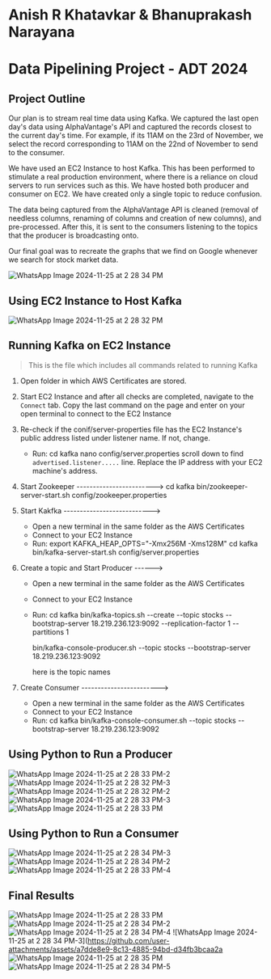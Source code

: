 # Anish R Khatavkar & Bhanuprakash Narayana
# Data Pipelining Project - ADT 2024

## Project Outline

Our plan is to stream real time data using Kafka. We captured the last open day's data using AlphaVantage's API and captured the records closest to the current day's time. For example, if its 11AM on the 23rd of November, we select the record corresponding to 11AM on the 22nd of November to send to the consumer. 

We have used an EC2 Instance to host Kafka. This has been performed to stimulate a real production environment, where there is a reliance on cloud servers to run services such as this. We have hosted both producer and consumer on EC2. We have created only a single topic to reduce confusion. 

The data being captured from the AlphaVantage API is cleaned (removal of needless columns, renaming of columns and creation of new columns), and pre-processed. After this, it is sent to the consumers listening to the topics that the producer is broadcasting onto. 

Our final goal was to recreate the graphs that we find on Google whenever we search for stock market data. 

![WhatsApp Image 2024-11-25 at 2 28 34 PM](https://github.com/user-attachments/assets/a29e88d7-198c-4dbd-8d26-d26de976230c)


## Using EC2 Instance to Host Kafka
![WhatsApp Image 2024-11-25 at 2 28 32 PM](https://github.com/user-attachments/assets/d52ed71e-c2ce-475b-8586-9f324deb03b2)

## Running Kafka on EC2 Instance

> This is the file which includes all commands related to running Kafka

1. Open folder in which AWS Certificates are stored.

2. Start EC2 Instance and after all checks are completed, navigate to the `Connect` tab. Copy the last command on the page and 
    enter on your open terminal to connect to the EC2 Instance

3. Re-check if the conif/server-properties file has the EC2 Instance's public address listed under listener name. If not, change.
    * Run:
        cd kafka <press tab to autocomplete>
        nano config/server.properties 
        scroll down to find `advertised.listener.....` line. Replace the IP address with your EC2 machine's address. 

3. Start Zookeeper ------------------------>
    cd kafka <press tab to autocomplete>
    bin/zookeeper-server-start.sh config/zookeeper.properties


4. Start Kakfka --------------------------->
    * Open a new terminal in the same folder as the AWS Certificates
    * Connect to your EC2 Instance
    * Run:
        export KAFKA_HEAP_OPTS="-Xmx256M -Xms128M"
        cd kafka <press tab to autocomplete>
        bin/kafka-server-start.sh config/server.properties


5. Create a topic and Start Producer ------>
    * Open a new terminal in the same folder as the AWS Certificates
    * Connect to your EC2 Instance
    * Run:
        cd kafka <press tab to autocomplete>
        bin/kafka-topics.sh --create --topic stocks --bootstrap-server 18.219.236.123:9092 --replication-factor 1 --partitions 1

        bin/kafka-console-producer.sh --topic stocks --bootstrap-server 18.219.236.123:9092

        here <stocks> is the topic names


6. Create Consumer ------------------------>
    * Open a new terminal in the same folder as the AWS Certificates
    * Connect to your EC2 Instance
    * Run:
        cd kafka <press tab to autocomplete>
        bin/kafka-console-consumer.sh --topic stocks --bootstrap-server 18.219.236.123:9092




## Using Python to Run a Producer
![WhatsApp Image 2024-11-25 at 2 28 33 PM-2](https://github.com/user-attachments/assets/0825010d-5c5c-41cd-a3da-f3ae89e08c73)
![WhatsApp Image 2024-11-25 at 2 28 32 PM-3](https://github.com/user-attachments/assets/73fbbe38-2240-4790-a128-8c858b71293a)
![WhatsApp Image 2024-11-25 at 2 28 32 PM-2](https://github.com/user-attachments/assets/096b8f83-1448-4c02-a75f-687e6555a9f7)
![WhatsApp Image 2024-11-25 at 2 28 33 PM-3](https://github.com/user-attachments/assets/746f6b3e-cb13-4618-8478-e354a7b283ad)
![WhatsApp Image 2024-11-25 at 2 28 33 PM](https://github.com/user-attachments/assets/232a4139-4597-4c84-8707-d3a0d9b0eb3d)






## Using Python to Run a Consumer
![WhatsApp Image 2024-11-25 at 2 28 34 PM-3](https://github.com/user-attachments/assets/9b93891f-b136-45fe-84a3-dbeb09451dd2)
![WhatsApp Image 2024-11-25 at 2 28 34 PM-2](https://github.com/user-attachments/assets/ce4eced6-c527-4685-a147-9635c77cd403)
![WhatsApp Image 2024-11-25 at 2 28 33 PM-4](https://github.com/user-attachments/assets/ea42f0ca-6003-42ae-9d2c-1586f2a6bf12)



## Final Results

![WhatsApp Image 2024-11-25 at 2 28 33 PM](https://github.com/user-attachments/assets/993d6c02-ac79-4607-a654-b7a3fa03cc2f)
![WhatsApp Image 2024-11-25 at 2 28 34 PM-2](https://github.com/user-attachments/assets/01099da8-aaec-42d3-96c1-4bdb29ac854e)
![WhatsApp Image 2024-11-25 at 2 28 34 PM-4](https://github.com/user-attachments/assets/0c0b70dc-c845-4a29-856c-82d2f4383116)
![WhatsApp Image 2024-11-25 at 2 28 34 PM-3](https://github.com/user-attachments/assets/a7dde8e9-8c13-4885-94bd-d34fb3bcaa2a
![WhatsApp Image 2024-11-25 at 2 28 35 PM](https://github.com/user-attachments/assets/8cef77a7-24c1-4dd3-b15f-bc68a462c36d)
![WhatsApp Image 2024-11-25 at 2 28 34 PM-5](https://github.com/user-attachments/assets/7fff7925-aa0c-4817-9418-f174e1c701aa)



